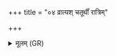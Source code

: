 +++
title = "०४ व्रात्यश् चतूर्थीं रात्रिम्"

+++
<details><summary>मूलम् (GR)</summary>

(यस्यैवं विद्वान्) व्रात्यश् चतूर्थीं रात्रिम् आतिथिः (गृहे वसति) ।  
सर्वान् एवैनेन पुण्याꣳल् लोकान् अव रुन्धे ॥
</details>